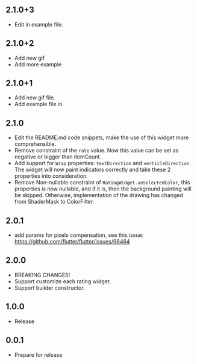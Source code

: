 ## 2.1.0+3

* Edit in example file.

## 2.1.0+2

* Add new gif
* Add more example

## 2.1.0+1

* Add new gif file.
* Add example file in.

## 2.1.0

* Edit the README.md code snippets, make the use of this widget more comprehensible.
* Remove constraint of the `rate` value. Now this value can be set as negative or bigger than
  itemCount.
* Add support for `Wrap` properties: `textDirection` and `verticleDirection`. The widget will now
  paint indicators correctly and take these 2 properties into consideration.
* Remove Non-nullable constraint of `RatingWidget.unSelectedColor`, this properties is now nullable,
  and if it is, then the background painting will be skipped. Otherwise, implementation of the
  drawing has changed from ShaderMask to ColorFilter.

## 2.0.1

* add params for pixels compensation, see this
  issue: https://github.com/flutter/flutter/issues/98464

## 2.0.0

* BREAKING CHANGES!
* Support customize each rating widget.
* Support builder constructor.

## 1.0.0

* Release

## 0.0.1

* Prepare for release
